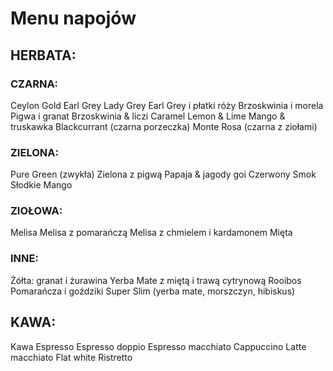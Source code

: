 # Menu napojów

## HERBATA:

### CZARNA:
Ceylon Gold 
Earl Grey
Lady Grey 
Earl Grey i płatki róży 
Brzoskwinia i morela
Pigwa i granat 
Brzoskwinia & liczi 
Caramel 
Lemon & Lime 
Mango & truskawka 
Blackcurrant (czarna porzeczka) 
Monte Rosa (czarna z ziołami) 

### ZIELONA:
Pure Green (zwykła) 
Zielona z pigwą 
Papaja & jagody goi 
Czerwony Smok
Słodkie Mango 

### ZIOŁOWA:
Melisa 
Melisa z pomarańczą 
Melisa z chmielem i kardamonem 
Mięta 

### INNE:
Żółta: granat i żurawina 
Yerba Mate z miętą i trawą cytrynową
Rooibos 
Pomarańcza i goździki 
Super Slim (yerba mate, morszczyn, hibiskus) 

## KAWA:
Kawa
Espresso
Espresso doppio
Espresso macchiato
Cappuccino
Latte macchiato
Flat white 
Ristretto 
